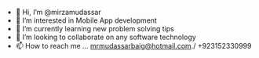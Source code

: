 - 👋 Hi, I’m @mirzamudassar
- 👀 I’m interested in Mobile App development
- 🌱 I’m currently learning new problem solving tips
- 💞️ I’m looking to collaborate on any software technology
- 📫 How to reach me ... mrmudassarbaig@hotmail.com./ +923152330999

<!---
mirzamudassar/mirzamudassar is a ✨ special ✨ repository because its `README.md` (this file) appears on your GitHub profile.
You can click the Preview link to take a look at your changes.
--->
